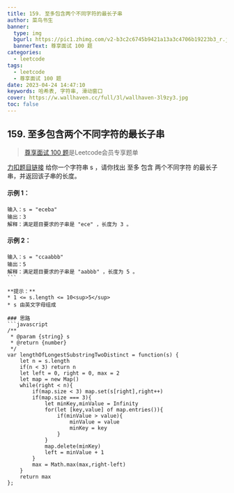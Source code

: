 ```yaml
---
title: 159. 至多包含两个不同字符的最长子串
author: 菜鸟书生
banner:
  type: img
  bgurl: https://pic1.zhimg.com/v2-b3c2c6745b9421a13a3c4706b19223b3_r.jpg
  bannerText: 尊享面试 100 题
categories:
  - leetcode
tags:
  - leetcode
  - 尊享面试 100 题
date: 2023-04-24 14:47:10
keywords: 哈希表, 字符串, 滑动窗口
cover: https://w.wallhaven.cc/full/3l/wallhaven-3l9zy3.jpg
toc: false
---
```

## 159. 至多包含两个不同字符的最长子串
> [尊享面试 100 题](https://dwmorning.github.io/leetcodeVipInterview)是Leetcode会员专享题单

[力扣题目链接](https://leetcode.cn/problems/longest-substring-with-at-most-two-distinct-characters/)
给你一个字符串 s ，请你找出 至多 包含 两个不同字符 的最长子串，并返回该子串的长度。

#### **示例 1：**
```
输入：s = "eceba"
输出：3
解释：满足题目要求的子串是 "ece" ，长度为 3 。
```
#### **示例 2：**
```
输入：s = "ccaabbb"
输出：5
解释：满足题目要求的子串是 "aabbb" ，长度为 5 。
``` 

**提示：**
* 1 <= s.length <= 10<sup>5</sup>
* s 由英文字母组成

### 思路
```javascript
/**
 * @param {string} s
 * @return {number}
 */
var lengthOfLongestSubstringTwoDistinct = function(s) {
    let n = s.length
    if(n < 3) return n
    let left = 0, right = 0, max = 2
    let map = new Map()
    while(right < n){
        if(map.size < 3) map.set(s[right],right++)
        if(map.size === 3){
            let minKey,minValue = Infinity
            for(let [key,value] of map.entries()){
                if(minValue > value){
                    minValue = value
                    minKey = key
                }
            }
            map.delete(minKey)
            left = minValue + 1
        }
        max = Math.max(max,right-left)
    }
    return max
};
```